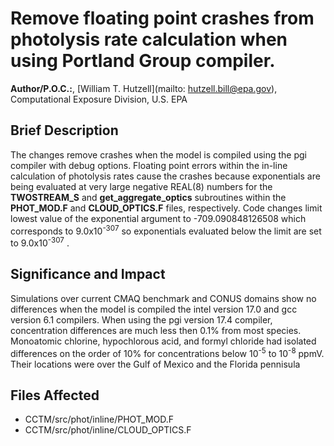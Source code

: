 # Remove floating point crashes from photolysis rate calculation when using Portland Group compiler.
 
**Author/P.O.C.:**, [William T. Hutzell](mailto: hutzell.bill@epa.gov), Computational Exposure Division, U.S. EPA

## Brief Description
The changes remove crashes when the model is compiled using the pgi compiler with debug options. Floating point errors within the in-line calculation of photolysis rates cause the crashes because exponentials are being evaluated at very large negative REAL(8) numbers for the **TWOSTREAM_S** and **get_aggregate_optics** subroutines within the **PHOT_MOD.F** and **CLOUD_OPTICS.F** files, respectively. Code changes limit lowest value of the exponential argument to -709.090848126508 which corresponds to 9.0x10<sup>-307</sup> so exponentials evaluated below the limit are set to 9.0x10<sup>-307</sup> .

## Significance and Impact
Simulations over current CMAQ benchmark and CONUS domains show no differences when the model is compiled the intel version 17.0 and gcc version 6.1 compilers. When using the pgi version 17.4 compiler, concentration differences are much less then 0.1% from most species. Monoatomic chlorine, hypochlorous acid, and formyl chloride had isolated differences on the order of 10% for concentrations below 10<sup>-5</sup> to 10<sup>-8</sup> ppmV. Their locations were over the Gulf of Mexico and the Florida pennisula

## Files Affected

* CCTM/src/phot/inline/PHOT_MOD.F
* CCTM/src/phot/inline/CLOUD_OPTICS.F
